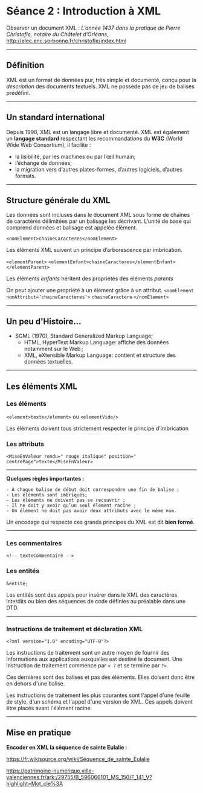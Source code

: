 # Séance 2 : Introduction à XML

Observer un document XML : *L’année 1437 dans la pratique de Pierre Christofle, notaire du Châtelet d’Orléans*, <http://elec.enc.sorbonne.fr/christofle/index.html>

---

## Définition

XML est un format de données pur, très simple et documenté, conçu pour la *description* des documents textuels. XML ne possède pas de jeu de balises prédéfini.

---

## Un standard international

Depuis 1998, XML est un langage libre et documenté. XML est également un **langage standard** respectant les recommandations du **W3C** (World Wide Web Consortium), il facilite :

- la lisibilité, par les machines ou par l’œil humain;
- l’échange de données;
- la migration vers d’autres plates-formes, d’autres logiciels, d’autres formats.

---

## Structure générale du XML

Les données sont incluses dans le document XML sous forme de chaînes de caractères délimitées par un balisage les décrivant. L’unité de base qui comprend données et balisage est appelée élément.

`<nomElement>chaineCaracteres</nomElement>`

Les éléments XML suivent un principe d’arborescence par imbrication.

`<elementParent>`
	`<elementEnfant>chaineCaracteres</elementEnfant>`
`</elementParent>`

Les éléments *enfants* héritent des propriétés des éléments *parents*

On peut ajouter une propriété à un élément grâce à un attribut.
`<nomElement nomAttribut=’chaineCaracteres’>`
`chaineCaractere`
`</nomElement>`

---

## Un peu d'Histoire...

- SGML (1970), Standard Generalized Markup Language;
	- HTML, HyperText Markup Language: affiche des données notamment sur le Web ;
	- XML, eXtensible Markup Language: contient et structure des données textuelles.

---

## Les éléments XML


### Les éléments
`<element>texte</element>` ou `<elementVide/>`

Les éléments doivent tous strictement respecter le principe d'imbrication

### Les attributs
`<MiseEnValeur rendu=" rouge italique" position=" centrePage">texte</MiseEnValeur>`

---

**Quelques règles importantes :**
	
	- À chaque balise de début doit correspondre une fin de balise ;
	- Les éléments sont imbriqués;
	- Les éléments ne doivent pas se recouvrir ;
	- Il ne doit y avoir qu’un seul élément racine ;
	- Un élément ne doit pas avoir deux attributs avec le même nom.

Un encodage qui respecte ces grands principes du XML est dit __bien formé__.

---
### Les commentaires
`<!-- texteCommentaire -->`

### Les entités
`&entité;`

Les entités sont des appels pour insérer dans le XML des caractères interdits ou bien des séquences de code définies au préalable dans une DTD.

---

### Instructions de traitement et déclaration XML

`<?xml version="1.0" encoding="UTF-8"?>`

Les instructions de traitement sont un autre moyen de fournir des informations aux applications auxquelles est destiné le document. Une instruction de traitement commence par `< ?` et se termine par `?>`.

Ces dernières sont des balises et pas des éléments. Elles doivent donc être en dehors d'une balise.

Les instructions de traitement les plus courantes sont l'appel d'une feuille de style, d'un schéma et l'appel d'une version de XML. Ces appels doivent être placés avant l'élément racine.

---

## Mise en pratique

**Encoder en XML la séquence de sainte Eulalie :** 

https://fr.wikisource.org/wiki/Séquence_de_sainte_Eulalie 

https://patrimoine-numerique.ville-valenciennes.fr/ark:/29755/B_596066101_MS_150/F_141_V?highlight=Mot_cle%3A 
